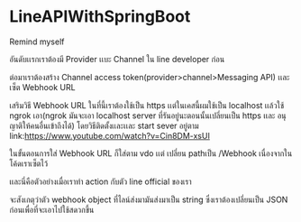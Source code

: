 # LineAPIWithSpringBoot

Remind myself

อันดับเเรกเราต้องมี Provider เเบะ Channel ใน line developer ก่อน

ต่อมาเราต้องสร้าง Channel access token(provider>channel>Messaging API) เเละ เซ็ต Webhook URL

เสริมวิธี Webhook URL ในที่นี้เราต้องใช้เป็น https เเต่ในเคสนี้ผมใช้เป็น localhost เเล้วใช้ ngrok เอา(ngrok มันจะเอา localhost server ที่รันอยู่นะตอนนั้นเปลี่ยนเป็น https เเละ อนุญาติให้คนอื่นเข้าถึงได้) โดยวิธีติดตั้งเเละเเละ start sever อยู่ตาม link:https://www.youtube.com/watch?v=Cin8DM-xsUI

ในขั้นตอนการใส่ Webhook URL ก็ใส่ตาม vdo เเต่ เปลี่ยน pathเป็น /Webhook เนื่องจากในโค้ดเราเซ็ตไว้

เเละนี่คือตัวอย่างเมื่อเราทํา action กับตัว line official ของเรา 

จะสังเกตุว่าตัว webhook object ที่ไลน์ส่งมามันส่งมาเป็น string ซึ่งเราต้องเปลี่ยนเป็น JSON ก่อนเพื่อที่จะเอาไปใช้สดวกขึ้น
